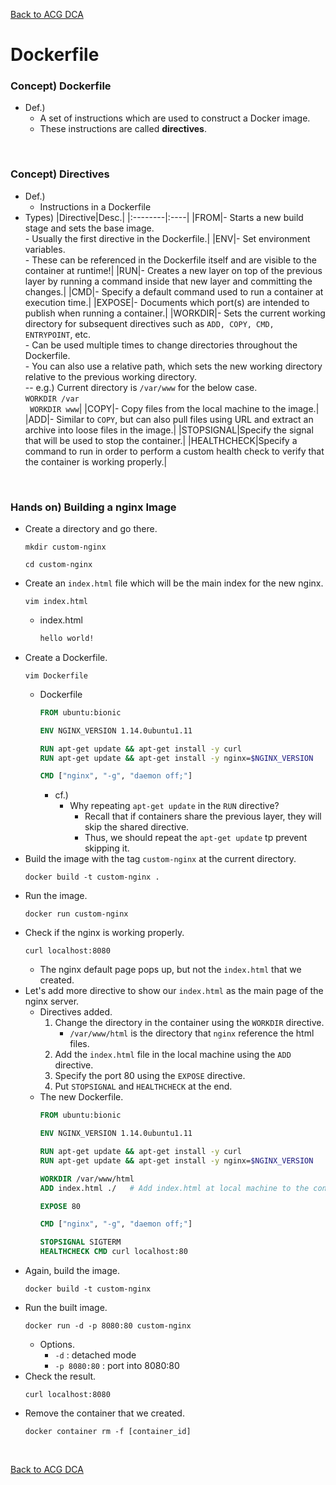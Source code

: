 [Back to ACG DCA](../main.md)

# Dockerfile

### Concept) Dockerfile
- Def.)
  - A set of instructions which are used to construct a Docker image.
  - These instructions are called **directives**.

<br>

### Concept) Directives
- Def.)
  - Instructions in a Dockerfile
- Types)
  |Directive|Desc.|
  |:--------|:----|
  |FROM|- Starts a new build stage and sets the base image. <br> - Usually the first directive in the Dockerfile.|
  |ENV|- Set environment variables. <br> - These can be referenced in the Dockerfile itself and are visible to the container at runtime!|
  |RUN|- Creates a new layer on top of the previous layer by running a command inside that new layer and committing the changes.|
  |CMD|- Specify a default command used to run a container at execution time.|
  |EXPOSE|- Documents which port(s) are intended to publish when running a container.|
  |WORKDIR|- Sets the current working directory for subsequent directives such as ```ADD, COPY, CMD, ENTRYPOINT```, etc. <br> - Can be used multiple times to change directories throughout the Dockerfile. <br> - You can also use a relative path, which sets the new working directory relative to the previous working directory. <br> -- e.g.) Current directory is ```/var/www``` for the below case. <br> <code>WORKDIR /var <br> WORKDIR www</code>|
  |COPY|- Copy files from the local machine to the image.|
  |ADD|- Similar to ```COPY```, but can also pull files using URL and extract an archive into loose files in the image.|
  |STOPSIGNAL|Specify the signal that will be used to stop the container.|
  |HEALTHCHECK|Specify a command to run in order to perform a custom health check to verify that the container is working properly.|


<br>

### Hands on) Building a nginx Image
- Create a directory and go there.
  ```
  mkdir custom-nginx
  ```
  ```
  cd custom-nginx
  ```
- Create an ```index.html``` file which will be the main index for the new nginx.
  ```
  vim index.html
  ```
  - index.html
    ```html
    hello world!
    ```    
- Create a Dockerfile.
  ```
  vim Dockerfile
  ```
  - Dockerfile
    ```Dockerfile
    FROM ubuntu:bionic

    ENV NGINX_VERSION 1.14.0ubuntu1.11

    RUN apt-get update && apt-get install -y curl
    RUN apt-get update && apt-get install -y nginx=$NGINX_VERSION

    CMD ["nginx", "-g", "daemon off;"]
    ```
    - cf.)
      - Why repeating ```apt-get update``` in the ```RUN``` directive?
        - Recall that if containers share the previous layer, they will skip the shared directive.
        - Thus, we should repeat the ```apt-get update``` tp prevent skipping it.
- Build the image with the tag ```custom-nginx``` at the current directory.
  ```
  docker build -t custom-nginx .
  ```
- Run the image.
  ```
  docker run custom-nginx
  ```
- Check if the nginx is working properly.
  ```
  curl localhost:8080
  ```
  - The nginx default page pops up, but not the ```index.html``` that we created.
- Let's add more directive to show our ```index.html``` as the main page of the nginx server.
  - Directives added.
    1. Change the directory in the container using the ```WORKDIR``` directive.
       - ```/var/www/html``` is the directory that ```nginx``` reference the html files.
    2. Add the ```index.html``` file in the local machine using the ```ADD``` directive.
    3. Specify the port 80 using the ```EXPOSE``` directive.
    4. Put ```STOPSIGNAL``` and ```HEALTHCHECK``` at the end.
  - The new Dockerfile.
    ```Dockerfile
    FROM ubuntu:bionic

    ENV NGINX_VERSION 1.14.0ubuntu1.11

    RUN apt-get update && apt-get install -y curl
    RUN apt-get update && apt-get install -y nginx=$NGINX_VERSION

    WORKDIR /var/www/html
    ADD index.html ./   # Add index.html at local machine to the container

    EXPOSE 80

    CMD ["nginx", "-g", "daemon off;"]

    STOPSIGNAL SIGTERM
    HEALTHCHECK CMD curl localhost:80
    ```
- Again, build the image.
  ```
  docker build -t custom-nginx
  ```
- Run the built image.
  ```
  docker run -d -p 8080:80 custom-nginx
  ```
  - Options.
    - ```-d``` : detached mode
    - ```-p 8080:80``` : port into 8080:80
- Check the result.
  ```
  curl localhost:8080
  ```
- Remove the container that we created.
  ```
  docker container rm -f [container_id]
  ```

<br>

[Back to ACG DCA](../main.md)